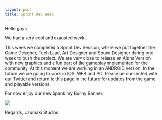 ```yaml
---
layout: post
title: Sprint Dev Week
---
```


Hello guys!

We had a very cool and exausted week. 

This week we completed a Sprint Dev Session, where we put together the Game Designer, Tech Lead, Art Designer and Sound Designer during one week to push the project. We are very close to release an Alpha Version with new graphics and a fun part of the gameplay implemented for the community. At this moment we are working in an ANDROID version. In the future we are going to work in IOS, WEB and PC. 
Please be connected with our <a href="https://twitter.com/studiosuzumaki">Twitter</a> and return to this page in the future for updates from the game and playable versions.

For now enjoy our new Spank my Bunny Banner.

<img src="http://s17.postimg.org/mmj9asafz/spankmybunny02_512.png"></a>

Regards,
Uzumaki Studios







